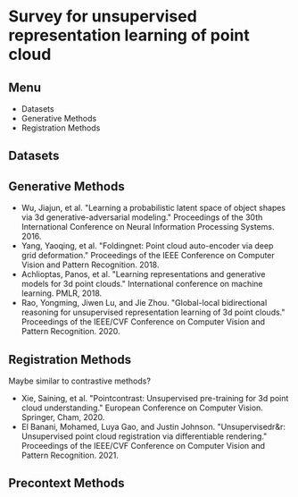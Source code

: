 # Survey for unsupervised representation learning of point cloud
## Menu
- Datasets
- Generative Methods
- Registration Methods
## Datasets
## Generative Methods
- Wu, Jiajun, et al. "Learning a probabilistic latent space of object shapes via 3d generative-adversarial modeling." Proceedings of the 30th International Conference on Neural Information Processing Systems. 2016.
- Yang, Yaoqing, et al. "Foldingnet: Point cloud auto-encoder via deep grid deformation." Proceedings of the IEEE Conference on Computer Vision and Pattern Recognition. 2018.
- Achlioptas, Panos, et al. "Learning representations and generative models for 3d point clouds." International conference on machine learning. PMLR, 2018.
- Rao, Yongming, Jiwen Lu, and Jie Zhou. "Global-local bidirectional reasoning for unsupervised representation learning of 3d point clouds." Proceedings of the IEEE/CVF Conference on Computer Vision and Pattern Recognition. 2020.

## Registration Methods
Maybe similar to contrastive methods?
- Xie, Saining, et al. "Pointcontrast: Unsupervised pre-training for 3d point cloud understanding." European Conference on Computer Vision. Springer, Cham, 2020.
- El Banani, Mohamed, Luya Gao, and Justin Johnson. "Unsupervisedr&r: Unsupervised point cloud registration via differentiable rendering." Proceedings of the IEEE/CVF Conference on Computer Vision and Pattern Recognition. 2021.

## Precontext Methods
